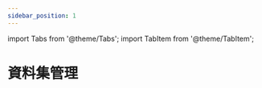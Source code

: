 ```yaml
---
sidebar_position: 1
---
```


import Tabs from '@theme/Tabs';
import TabItem from '@theme/TabItem';

# 資料集管理


